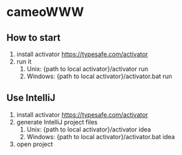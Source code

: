 cameoWWW
========

How to start
------------
1. install activator https://typesafe.com/activator
2. run it
    1. Unix: {path to local activator}/activator run
    2. Windows: {path to local activator}/activator.bat run


Use IntelliJ
------------
1. install activator https://typesafe.com/activator
2. generate IntelliJ project files
    1. Unix: {path to local activator}/activator idea
    2. Windows: {path to local activator}/activator.bat idea
3. open project
